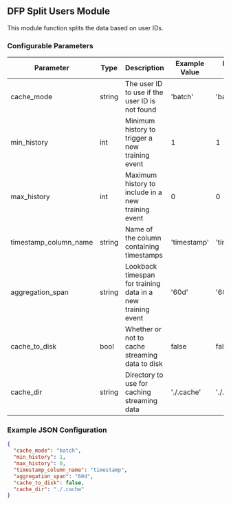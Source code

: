 <!--
SPDX-FileCopyrightText: Copyright (c) 2022-2023, NVIDIA CORPORATION & AFFILIATES. All rights reserved.
SPDX-License-Identifier: Apache-2.0

Licensed under the Apache License, Version 2.0 (the "License");
you may not use this file except in compliance with the License.
You may obtain a copy of the License at

http://www.apache.org/licenses/LICENSE-2.0

Unless required by applicable law or agreed to in writing, software
distributed under the License is distributed on an "AS IS" BASIS,
WITHOUT WARRANTIES OR CONDITIONS OF ANY KIND, either express or implied.
See the License for the specific language governing permissions and
limitations under the License.
-->

## DFP Split Users Module

This module function splits the data based on user IDs.

### Configurable Parameters

| Parameter             | Type   | Description                                                 | Example Value | Default Value |
|-----------------------|--------|-------------------------------------------------------------|---------------|---------------|
| cache_mode            | string | The user ID to use if the user ID is not found              | 'batch'       | 'batch'       |
| min_history           | int    | Minimum history to trigger a new training event             | 1             | 1             |
| max_history           | int    | Maximum history to include in a new training event          | 0             | 0             |
| timestamp_column_name | string | Name of the column containing timestamps                    | 'timestamp'   | 'timestamp'   |
| aggregation_span      | string | Lookback timespan for training data in a new training event | '60d'         | '60d'         |
| cache_to_disk         | bool   | Whether or not to cache streaming data to disk              | false         | false         |
| cache_dir             | string | Directory to use for caching streaming data                 | './.cache'    | './.cache'    |

### Example JSON Configuration

```json
{
  "cache_mode": "batch",
  "min_history": 1,
  "max_history": 0,
  "timestamp_column_name": "timestamp",
  "aggregation_span": "60d",
  "cache_to_disk": false,
  "cache_dir": "./.cache"
}
```